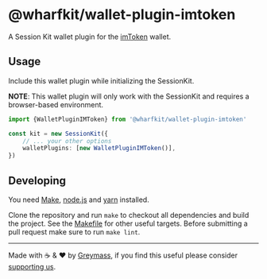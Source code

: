 # @wharfkit/wallet-plugin-imtoken

A Session Kit wallet plugin for the [imToken](https://token.im/) wallet.

## Usage

Include this wallet plugin while initializing the SessionKit.

**NOTE**: This wallet plugin will only work with the SessionKit and requires a browser-based environment.

```ts
import {WalletPluginIMToken} from '@wharfkit/wallet-plugin-imtoken'

const kit = new SessionKit({
    // ... your other options
    walletPlugins: [new WalletPluginIMToken()],
})
```

## Developing

You need [Make](https://www.gnu.org/software/make/), [node.js](https://nodejs.org/en/) and [yarn](https://classic.yarnpkg.com/en/docs/install) installed.

Clone the repository and run `make` to checkout all dependencies and build the project. See the [Makefile](./Makefile) for other useful targets. Before submitting a pull request make sure to run `make lint`.

---

Made with ☕️ & ❤️ by [Greymass](https://greymass.com), if you find this useful please consider [supporting us](https://greymass.com/support-us).

